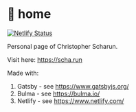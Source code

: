 # 🗿 home

[![Netlify Status](https://api.netlify.com/api/v1/badges/520a93e9-fe21-4060-bd02-e293d08e96bb/deploy-status)](https://app.netlify.com/sites/peaceful-ritchie-c1dbdf/deploys)

Personal page of Christopher Scharun.

Visit here: https://scha.run

Made with:

1. Gatsby - see https://www.gatsbyjs.org/
2. Bulma - see https://bulma.io/
3. Netlify - see https://www.netlify.com/
